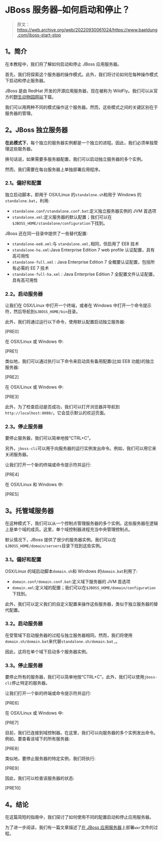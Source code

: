 # JBoss 服务器–如何启动和停止？

> 原文：<https://web.archive.org/web/20220930061024/https://www.baeldung.com/jboss-start-stop>

## **1。简介**

在本教程中，我们将了解如何启动和停止 JBoss 应用服务器。

首先，我们将探索这个服务器的操作模式。此外，我们将讨论如何在每种操作模式下启动和停止服务器。

JBoss 是由 RedHat 开发的开源应用服务器，现在被称为 WildFly。我们可以从官方的[野生动物园网站](https://web.archive.org/web/20220525001826/http://www.wildfly.org/downloads/)下载。

我们可以用两种不同的模式操作这个服务器。然而，这些模式之间的关键区别在于服务器的管理。

## **2。JBoss 独立服务器**

**在此模式下**，每个独立的服务器实例都是一个独立的进程。因此，我们必须单独管理这些服务器。

换句话说，如果需要多服务器配置，我们可以启动独立服务器的多个实例。

然而，我们需要在每台服务器上单独部署应用程序。

### **2.1。偏好和配置**

独立启动脚本，即用于 OSX/Linux 的`standalone.sh`和用于 Windows 的`standalone.bat`，利用:

*   `standalone.conf/standalone.conf.bat`:定义独立服务器实例的 JVM 首选项
*   `standalone.xml`:定义服务器的默认配置；我们可以在`$JBOSS_HOME/standalone/configuration`下找到。

JBoss 还在同一目录中提供了一些替代配置:

*   `standalone-ee8.xml`:与 `standalone.xml,`相同，但启用了 EE8 技术
*   `standalone-ha.xml`:Java Enterprise Edition 7 web profile 认证配置，具有高可用性
*   `standalone-full.xml` : Java Enterprise Edition 7 全概要认证配置，包括所有必需的 EE 7 技术
*   `standalone-full-ha.xml` : Java Enterprise Edition 7 全配置文件认证配置，具有高可用性

### **2.2。启动服务器**

让我们在 OSX/Linux 中打开一个终端，或者在 Windows 中打开一个命令提示符，然后导航到`$JBOSS_HOME/bin`目录。

此外，我们将通过运行以下命令，使用默认配置启动独立服务器:

[PRE0]

在 OSX/Linux 或 Windows 中:

[PRE1]

类似地，我们可以通过执行以下命令来启动具有备用配置(比如 EE8 功能)的独立服务器:

[PRE2]

在 OSX/Linux 或 Windows 中:

[PRE3]

此外，为了检查启动是否成功，我们可以打开浏览器并导航到`http://localhost:8080/`。它会显示默认的欢迎页面。

### **2.3。停止服务器**

要停止服务器，我们可以简单地按“CTRL+C”。

另外，`jboss-cli`可以用于向服务器的运行实例发出命令。例如，我们可以用它来关闭服务器。

让我们打开一个新的终端或命令提示符并运行:

[PRE4]

在 OSX/Linux 和 Windows 中:

[PRE5]

## **3。托管域服务器**

在这种模式下，我们可以从一个控制点管理服务器的多个实例。这些服务器在逻辑上是单个域的成员。这里，单个域控制器进程充当中央管理控制点。

默认情况下，JBoss 提供了很少的服务器实例。我们可以在`$JBOSS_HOME/domain/servers`目录下找到这些实例。

### **3.1。偏好和配置**

OSX/Linux 的域启动脚本`domain.sh`和 Windows 的`domain.bat`利用了:

*   `domain.conf/domain.conf.bat`:定义域下服务器的 JVM 首选项
*   `domain.xml`:定义域的配置；我们可以在`$JBOSS_HOME/domain/configuration`下找到。

此外，我们可以定义我们的自定义配置来操作这些服务器，类似于独立服务器的替代配置。

### **3.2。启动服务器**

在受管域下启动服务器的过程与独立服务器相同。然而，我们将使用`domain.sh/domain.bat`来代替`standalone.sh/domain.bat,`。

因此，这将在单个域下启动多个服务器实例。

### **3.3。停止服务器**

要停止所有的服务器，我们可以简单地按“CTRL+C”。此外，我们可以使用`jboss-cli`停止特定的服务器。

让我们打开一个新的终端或命令提示符并运行:

[PRE6]

在 OSX/Linux 或 Windows 中:

[PRE7]

目前，我们已连接到域控制器。在这里，我们可以向服务器的多个实例发出命令。例如，要查看该域下的所有服务器:

[PRE8]

类似地，要停止服务器的特定实例，我们将执行:

[PRE9]

因此，我们可以检查该服务器的状态:

[PRE10]

## **4。结论**

在这篇简短的指南中，我们探讨了如何使用不同的配置启动和停止应用服务器。

为了进一步阅读，我们有一篇文章描述了[在 JBoss 应用服务器](/web/20220525001826/https://www.baeldung.com/jboss-war-deploy)上部署`war`文件的过程。